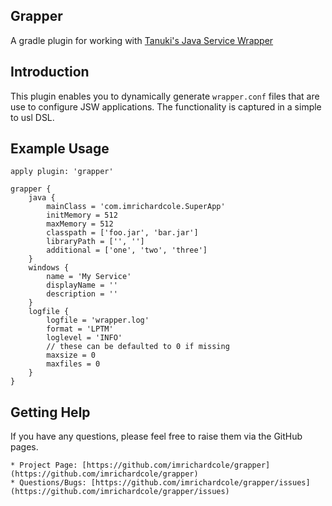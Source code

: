 ## Grapper

A gradle plugin for working with [Tanuki's Java Service Wrapper](http://wrapper.tanukisoftware.com/doc/english/download.jsp) 

## Introduction

This plugin enables you to dynamically generate `wrapper.conf` files that are use to configure JSW applications.  The
functionality is captured in a simple to usl DSL.

## Example Usage

    apply plugin: 'grapper'
    
    grapper {
        java {
            mainClass = 'com.imrichardcole.SuperApp'
            initMemory = 512
            maxMemory = 512
            classpath = ['foo.jar', 'bar.jar']
            libraryPath = ['', '']
            additional = ['one', 'two', 'three']
        }
        windows {
            name = 'My Service'
            displayName = ''
            description = ''
        }
        logfile {
            logfile = 'wrapper.log'
            format = 'LPTM'
            loglevel = 'INFO'
            // these can be defaulted to 0 if missing
            maxsize = 0
            maxfiles = 0
        }
    }
    
## Getting Help
    
If you have any questions, please feel free to raise them via the GitHub pages.
    
    * Project Page: [https://github.com/imrichardcole/grapper](https://github.com/imrichardcole/grapper)
    * Questions/Bugs: [https://github.com/imrichardcole/grapper/issues](https://github.com/imrichardcole/grapper/issues)
